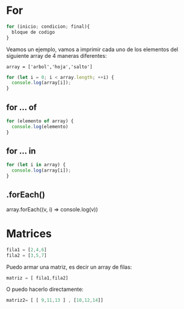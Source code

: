 
# For



```js
for (inicio; condicion; final){
  bloque de codigo
}
``` 

Veamos un ejemplo, vamos a imprimir cada uno de los elementos del siguiente array de 4 maneras diferentes:

`array = ['arbol','hoja','salto']`


```js
for (let i = 0; i < array.length; ++i) {
  console.log(array[i]);
}
```

## for ... of


```js
for (elemento of array) {
  console.log(elemento)
}
```

## for ... in

```js
for (let i in array) {
  console.log(array[i]);
}
```

## .forEach()

array.forEach((v, i) => console.log(v))
  
# Matrices 

```js
fila1 = [2,4,6]
fila2 = [3,5,7]
```

Puedo armar una matriz, es decir un array de filas:


```js
matriz = [ fila1,fila2]

```

O puedo hacerlo directamente:

```js
matriz2= [ [ 9,11,13 ] , [10,12,14]]
```

